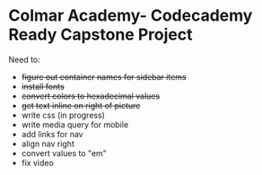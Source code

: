 # Colmar Academy- Codecademy Ready Capstone Project

Need to:
- <s> figure out container names for sidebar items</s>
- <s>install fonts</s>
- <s>convert colors to hexadecimal values</s>
- <s>get text inline on right of picture</s>
- write css (in progress)
- write media query for mobile
- add links for nav
- align nav right
- convert values to "em"
- fix video

